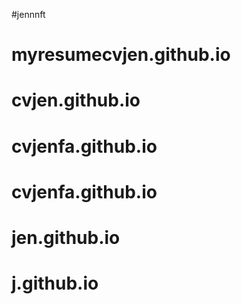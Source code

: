 #jennnft
# myresumecvjen.github.io
# cvjen.github.io
# cvjenfa.github.io
# cvjenfa.github.io
# jen.github.io
# j.github.io
